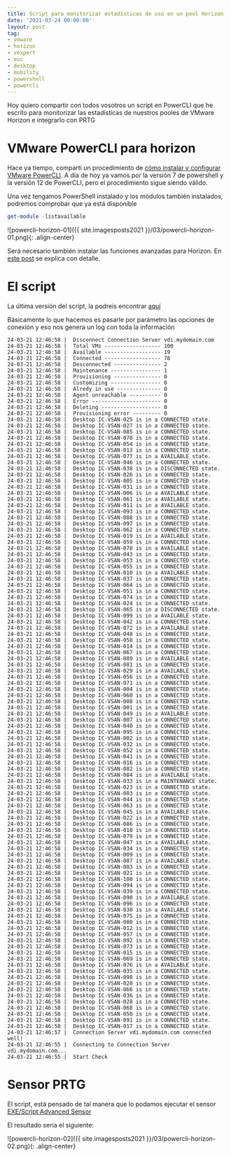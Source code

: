 ```yaml
---
title: Script para monitorizar estadísticas de uso en un pool Horizon
date: '2021-03-24 00:00:00'
layout: post
tag:
- vmware
- horizon
- vexpert
- euc
- desktop
- mobility
- powershell
- powercli
---
```


Hoy quiero compartir con todos vosotros un script en PowerCLI que he escrito para monitorizar las estadísticas de nuestros pooles de VMware Horizon e integrarlo con PRTG

# VMware PowerCLI para horizon

Hace ya tiempo, compartí un procedimiento de [cómo instalar y configurar VMware PowerCLI](https://miquelmariano.github.io/2019/01/09/instalar-powerCLI-10-windows/). A dia de hoy ya vamos por la versión 7 de powershell y la versión 12 de PowerCLI, pero el procedimiento sigue siendo válido.

Una vez tengamos PowerShell instalado y los módulos también instalados, podremos comprobar que ya está disponible

```powershell
get-module -listavailable
```
![powercli-horizon-01]({{ site.imagesposts2021 }}/03/powercli-horizon-01.png){: .align-center}

Será necesario también instalar las funciones avanzadas para Horizon. En [este post](https://blogs.vmware.com/euc/2020/01/vmware-horizon-7-powercli.html) se explica con detalle.

# El script

La última versión del script, la podreis encontrar [aquí](https://raw.githubusercontent.com/miquelMariano/prtg-scripts/master/vmware/vmware_horizon_pool_stats.ps1)

Básicamente lo que hacemos es pasarle por parámetro las opciones de conexión y eso nos genera un log con toda la información

```
24-03-21 12:46:58 |  Disconnect Connection Server vdi.mydomain.com
24-03-21 12:46:58 |  Total VMs ------------------ 100
24-03-21 12:46:58 |  Available ------------------ 19
24-03-21 12:46:58 |  Connected ------------------ 78
24-03-21 12:46:58 |  Desconnected --------------- 2
24-03-21 12:46:58 |  Maintenance ---------------- 1
24-03-21 12:46:58 |  Provisioning --------------- 0
24-03-21 12:46:58 |  Customizing ---------------- 0
24-03-21 12:46:58 |  Alredy in use -------------- 0
24-03-21 12:46:58 |  Agent unreachable ---------- 0
24-03-21 12:46:58 |  Error ---------------------- 0
24-03-21 12:46:58 |  Deleting ------------------- 0
24-03-21 12:46:58 |  Provisioning error --------- 0
24-03-21 12:46:58 |  Desktop IC-VSAN-025 is in a CONNECTED state.
24-03-21 12:46:58 |  Desktop IC-VSAN-027 is in a CONNECTED state.
24-03-21 12:46:58 |  Desktop IC-VSAN-085 is in a CONNECTED state.
24-03-21 12:46:58 |  Desktop IC-VSAN-070 is in a CONNECTED state.
24-03-21 12:46:58 |  Desktop IC-VSAN-054 is in a CONNECTED state.
24-03-21 12:46:58 |  Desktop IC-VSAN-013 is in a CONNECTED state.
24-03-21 12:46:58 |  Desktop IC-VSAN-077 is in a AVAILABLE state.
24-03-21 12:46:58 |  Desktop IC-VSAN-046 is in a CONNECTED state.
24-03-21 12:46:58 |  Desktop IC-VSAN-038 is in a DISCONNECTED state.
24-03-21 12:46:58 |  Desktop IC-VSAN-026 is in a CONNECTED state.
24-03-21 12:46:58 |  Desktop IC-VSAN-005 is in a CONNECTED state.
24-03-21 12:46:58 |  Desktop IC-VSAN-031 is in a CONNECTED state.
24-03-21 12:46:58 |  Desktop IC-VSAN-006 is in a AVAILABLE state.
24-03-21 12:46:58 |  Desktop IC-VSAN-061 is in a AVAILABLE state.
24-03-21 12:46:58 |  Desktop IC-VSAN-011 is in a AVAILABLE state.
24-03-21 12:46:58 |  Desktop IC-VSAN-093 is in a CONNECTED state.
24-03-21 12:46:58 |  Desktop IC-VSAN-088 is in a CONNECTED state.
24-03-21 12:46:58 |  Desktop IC-VSAN-097 is in a CONNECTED state.
24-03-21 12:46:58 |  Desktop IC-VSAN-062 is in a CONNECTED state.
24-03-21 12:46:58 |  Desktop IC-VSAN-019 is in a AVAILABLE state.
24-03-21 12:46:58 |  Desktop IC-VSAN-059 is in a CONNECTED state.
24-03-21 12:46:58 |  Desktop IC-VSAN-078 is in a AVAILABLE state.
24-03-21 12:46:58 |  Desktop IC-VSAN-043 is in a CONNECTED state.
24-03-21 12:46:58 |  Desktop IC-VSAN-053 is in a CONNECTED state.
24-03-21 12:46:58 |  Desktop IC-VSAN-055 is in a CONNECTED state.
24-03-21 12:46:58 |  Desktop IC-VSAN-010 is in a AVAILABLE state.
24-03-21 12:46:58 |  Desktop IC-VSAN-037 is in a CONNECTED state.
24-03-21 12:46:58 |  Desktop IC-VSAN-064 is in a CONNECTED state.
24-03-21 12:46:58 |  Desktop IC-VSAN-051 is in a CONNECTED state.
24-03-21 12:46:58 |  Desktop IC-VSAN-074 is in a CONNECTED state.
24-03-21 12:46:58 |  Desktop IC-VSAN-024 is in a CONNECTED state.
24-03-21 12:46:58 |  Desktop IC-VSAN-065 is in a DISCONNECTED state.
24-03-21 12:46:58 |  Desktop IC-VSAN-099 is in a AVAILABLE state.
24-03-21 12:46:58 |  Desktop IC-VSAN-042 is in a CONNECTED state.
24-03-21 12:46:58 |  Desktop IC-VSAN-072 is in a AVAILABLE state.
24-03-21 12:46:58 |  Desktop IC-VSAN-048 is in a CONNECTED state.
24-03-21 12:46:58 |  Desktop IC-VSAN-058 is in a CONNECTED state.
24-03-21 12:46:58 |  Desktop IC-VSAN-014 is in a CONNECTED state.
24-03-21 12:46:58 |  Desktop IC-VSAN-067 is in a CONNECTED state.
24-03-21 12:46:58 |  Desktop IC-VSAN-089 is in a AVAILABLE state.
24-03-21 12:46:58 |  Desktop IC-VSAN-081 is in a CONNECTED state.
24-03-21 12:46:58 |  Desktop IC-VSAN-029 is in a AVAILABLE state.
24-03-21 12:46:58 |  Desktop IC-VSAN-056 is in a CONNECTED state.
24-03-21 12:46:58 |  Desktop IC-VSAN-071 is in a CONNECTED state.
24-03-21 12:46:58 |  Desktop IC-VSAN-004 is in a CONNECTED state.
24-03-21 12:46:58 |  Desktop IC-VSAN-060 is in a CONNECTED state.
24-03-21 12:46:58 |  Desktop IC-VSAN-008 is in a CONNECTED state.
24-03-21 12:46:58 |  Desktop IC-VSAN-001 is in a CONNECTED state.
24-03-21 12:46:58 |  Desktop IC-VSAN-049 is in a AVAILABLE state.
24-03-21 12:46:58 |  Desktop IC-VSAN-007 is in a CONNECTED state.
24-03-21 12:46:58 |  Desktop IC-VSAN-040 is in a CONNECTED state.
24-03-21 12:46:58 |  Desktop IC-VSAN-095 is in a CONNECTED state.
24-03-21 12:46:58 |  Desktop IC-VSAN-002 is in a CONNECTED state.
24-03-21 12:46:58 |  Desktop IC-VSAN-032 is in a CONNECTED state.
24-03-21 12:46:58 |  Desktop IC-VSAN-052 is in a CONNECTED state.
24-03-21 12:46:58 |  Desktop IC-VSAN-041 is in a CONNECTED state.
24-03-21 12:46:58 |  Desktop IC-VSAN-016 is in a CONNECTED state.
24-03-21 12:46:58 |  Desktop IC-VSAN-082 is in a CONNECTED state.
24-03-21 12:46:58 |  Desktop IC-VSAN-084 is in a AVAILABLE state.
24-03-21 12:46:58 |  Desktop IC-VSAN-033 is in a MAINTENANCE state.
24-03-21 12:46:58 |  Desktop IC-VSAN-023 is in a CONNECTED state.
24-03-21 12:46:58 |  Desktop IC-VSAN-083 is in a CONNECTED state.
24-03-21 12:46:58 |  Desktop IC-VSAN-044 is in a CONNECTED state.
24-03-21 12:46:58 |  Desktop IC-VSAN-063 is in a CONNECTED state.
24-03-21 12:46:58 |  Desktop IC-VSAN-045 is in a AVAILABLE state.
24-03-21 12:46:58 |  Desktop IC-VSAN-022 is in a CONNECTED state.
24-03-21 12:46:58 |  Desktop IC-VSAN-086 is in a CONNECTED state.
24-03-21 12:46:58 |  Desktop IC-VSAN-018 is in a CONNECTED state.
24-03-21 12:46:58 |  Desktop IC-VSAN-079 is in a CONNECTED state.
24-03-21 12:46:58 |  Desktop IC-VSAN-047 is in a AVAILABLE state.
24-03-21 12:46:58 |  Desktop IC-VSAN-034 is in a CONNECTED state.
24-03-21 12:46:58 |  Desktop IC-VSAN-009 is in a CONNECTED state.
24-03-21 12:46:58 |  Desktop IC-VSAN-087 is in a AVAILABLE state.
24-03-21 12:46:58 |  Desktop IC-VSAN-003 is in a CONNECTED state.
24-03-21 12:46:58 |  Desktop IC-VSAN-021 is in a CONNECTED state.
24-03-21 12:46:58 |  Desktop IC-VSAN-100 is in a CONNECTED state.
24-03-21 12:46:58 |  Desktop IC-VSAN-094 is in a CONNECTED state.
24-03-21 12:46:58 |  Desktop IC-VSAN-039 is in a CONNECTED state.
24-03-21 12:46:58 |  Desktop IC-VSAN-090 is in a AVAILABLE state.
24-03-21 12:46:58 |  Desktop IC-VSAN-096 is in a CONNECTED state.
24-03-21 12:46:58 |  Desktop IC-VSAN-030 is in a AVAILABLE state.
24-03-21 12:46:58 |  Desktop IC-VSAN-075 is in a CONNECTED state.
24-03-21 12:46:58 |  Desktop IC-VSAN-080 is in a CONNECTED state.
24-03-21 12:46:58 |  Desktop IC-VSAN-012 is in a CONNECTED state.
24-03-21 12:46:58 |  Desktop IC-VSAN-057 is in a CONNECTED state.
24-03-21 12:46:58 |  Desktop IC-VSAN-092 is in a CONNECTED state.
24-03-21 12:46:58 |  Desktop IC-VSAN-073 is in a CONNECTED state.
24-03-21 12:46:58 |  Desktop IC-VSAN-015 is in a CONNECTED state.
24-03-21 12:46:58 |  Desktop IC-VSAN-069 is in a CONNECTED state.
24-03-21 12:46:58 |  Desktop IC-VSAN-076 is in a AVAILABLE state.
24-03-21 12:46:58 |  Desktop IC-VSAN-035 is in a CONNECTED state.
24-03-21 12:46:58 |  Desktop IC-VSAN-098 is in a CONNECTED state.
24-03-21 12:46:58 |  Desktop IC-VSAN-020 is in a CONNECTED state.
24-03-21 12:46:58 |  Desktop IC-VSAN-066 is in a CONNECTED state.
24-03-21 12:46:58 |  Desktop IC-VSAN-036 is in a CONNECTED state.
24-03-21 12:46:58 |  Desktop IC-VSAN-028 is in a CONNECTED state.
24-03-21 12:46:58 |  Desktop IC-VSAN-068 is in a CONNECTED state.
24-03-21 12:46:58 |  Desktop IC-VSAN-050 is in a CONNECTED state.
24-03-21 12:46:58 |  Desktop IC-VSAN-091 is in a CONNECTED state.
24-03-21 12:46:58 |  Desktop IC-VSAN-017 is in a CONNECTED state.
24-03-21 12:46:57 |  Connection Server vdi.mydomain.com connected well!
24-03-21 12:46:55 |  Connecting to Connection Server vdi.mydomain.com...
24-03-21 12:46:55 |  Start Check
```

# Sensor PRTG

El script, está pensado de tal manera que lo podamos ejecutar el sensor [EXE/Script Advanced Sensor](https://www.paessler.com/manuals/prtg/exe_script_advanced_sensor)

El resultado seria el siguiente:

![powercli-horizon-02]({{ site.imagesposts2021 }}/03/powercli-horizon-02.png){: .align-center}


